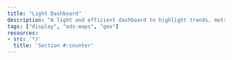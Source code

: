 ```yaml
---
title: "Light Dashboard"
description: "A light and efficient dashboard to highlight trends, metrics, or any visualisation with editorial content."
tags: ["display", "ods-maps", "geo"]
resources:
- src: '*/'
  title: 'Section #:counter'
---
```

